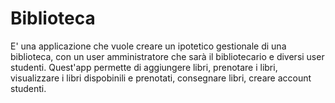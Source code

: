 # Biblioteca
E' una applicazione che vuole creare un ipotetico gestionale di una biblioteca, con un user amministratore che sarà il bibliotecario e diversi user studenti.
Quest'app permette di aggiungere libri, prenotare i libri, visualizzare i libri dispobinili e prenotati, consegnare libri, creare account studenti.

